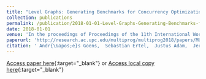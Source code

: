 ```yaml
---
title: "Level Graphs: Generating Benchmarks for Concurrency Optimizations in Compilers"
collection: publications
permalink: /publication/2018-01-01-Level-Graphs-Generating-Benchmarks-for-Concurrency-Optimizations-in-Compilers
date: 2018-01-01
venue: 'In the proceedings of Proceedings of the 11th International Workshop on Programmability and Architectures for Heterogeneous Multicores (MULTIPROG&apos;2018), co-located with 13th International Conference on High-Performance and Embedded Architectures and Compilers (HiPEAC)'
paperurl: 'http://research.ac.upc.edu/multiprog/multiprog2018/papers/MULTIPROG-2018_Goens.pdf'
citation: ' Andr{\&apos;e}s Goens,  Sebastian Ertel,  Justus Adam,  Jeronimo Castrillon, &quot;Level Graphs: Generating Benchmarks for Concurrency Optimizations in Compilers.&quot; In the proceedings of Proceedings of the 11th International Workshop on Programmability and Architectures for Heterogeneous Multicores (MULTIPROG&amp;apos;2018), co-located with 13th International Conference on High-Performance and Embedded Architectures and Compilers (HiPEAC), 2018.'
---
```

[Access paper here](http://research.ac.upc.edu/multiprog/multiprog2018/papers/MULTIPROG-2018_Goens.pdf){:target="_blank"}
or [Access local copy here](https://sertel.github.io/files/level_graphs_multiprog_2018.pdf){:target="_blank"}
